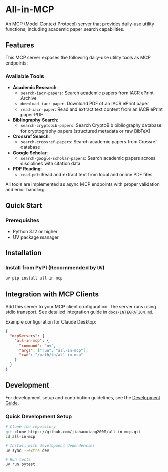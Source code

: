 # All-in-MCP

An MCP (Model Context Protocol) server that provides daily-use utility functions, including academic paper search capabilities.

## Features

This MCP server exposes the following daily-use utility tools as MCP endpoints:

### Available Tools

- **Academic Research**:
  - `search-iacr-papers`: Search academic papers from IACR ePrint Archive
  - `download-iacr-paper`: Download PDF of an IACR ePrint paper
  - `read-iacr-paper`: Read and extract text content from an IACR ePrint paper PDF
- **Bibliography Search**:
  - `search-cryptobib-papers`: Search CryptoBib bibliography database for cryptography papers (structured metadata or raw BibTeX)
- **Crossref Search**:
  - `search-crossref-papers`: Search academic papers from Crossref database
- **Google Scholar**:
  - `search-google-scholar-papers`: Search academic papers across disciplines with citation data
- **PDF Reading**:
  - `read-pdf`: Read and extract text from local and online PDF files

All tools are implemented as async MCP endpoints with proper validation and error handling.

## Quick Start

### Prerequisites

- Python 3.12 or higher
- UV package manager

## Installation

### Install from PyPI (Recommended by `UV`)

```bash
uv pip install all-in-mcp
```

## Integration with MCP Clients

Add this server to your MCP client configuration. The server runs using stdio transport.
See detailed integration guide in [`docs/INTEGRATION.md`](docs/INTEGRATION.md).

Example configuration for Claude Desktop:

```json
{
  "mcpServers": {
    "all-in-mcp": {
      "command": "uv",
      "args": ["run", "all-in-mcp"],
      "cwd": "/path/to/all-in-mcp"
    }
  }
}
```

## Development

For development setup and contribution guidelines, see the [Development Guide](docs/development.md).

### Quick Development Setup

```bash
# Clone the repository
git clone https://github.com/jiahaoxiang2000/all-in-mcp.git
cd all-in-mcp

# Install with development dependencies
uv sync --extra dev

# Run tests
uv run pytest
```
